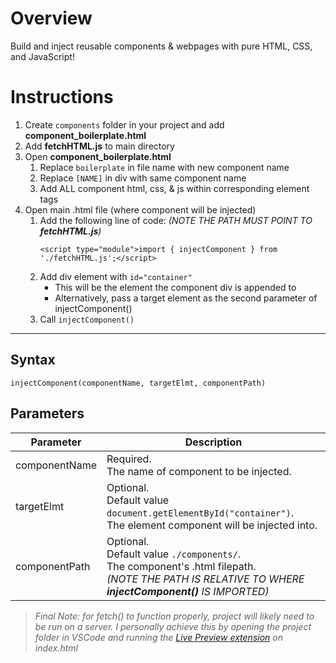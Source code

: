 # Overview
Build and inject reusable components & webpages with pure HTML, CSS, and JavaScript!
# Instructions
1. Create ```components``` folder in your project and add **component_boilerplate.html**
2. Add **fetchHTML.js** to main directory
3. Open **component_boilerplate.html**
    1. Replace ```boilerplate``` in file name with new component name
    2. Replace ```[NAME]``` in div with same component name
    3. Add ALL component html, css, & js within corresponding element tags
4. Open main .html file (where component will be injected)
    1. Add the following line of code: *(NOTE THE PATH MUST POINT TO **fetchHTML.js**)*
        ```
        <script type="module">import { injectComponent } from './fetchHTML.js';</script>
        ```
    2. Add div element with ```id="container"```
        - This will be the element the component div is appended to
        - Alternatively, pass a target element as the second parameter of injectComponent()
    3. Call ```injectComponent()```
---
## Syntax
```
injectComponent(componentName, targetElmt, componentPath)
```
## Parameters
|Parameter|Description|
|-|-|
|componentName|Required.<br/>The name of component to be injected.|
|targetElmt|Optional.<br/>Default value ```document.getElementById("container")```.<br/>The element component will be injected into.|
|componentPath|Optional.<br/>Default value ```./components/```.<br/>The component's .html filepath.<br/>*(NOTE THE PATH IS RELATIVE TO WHERE **injectComponent()** IS IMPORTED)*|

>*Final Note: for fetch() to function properly, project will likely need to be run on a server. I personally achieve this by opening the project folder in VSCode and running the [Live Preview extension](https://marketplace.visualstudio.com/items?itemName=ms-vscode.live-server) on index.html*
